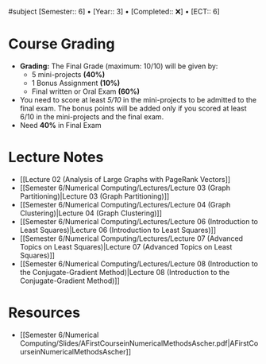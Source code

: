 #subject
[Semester:: 6]   •   [Year:: 3]   •   [Completed:: ❌]  •   [ECT:: 6]

# Course Grading
- **Grading:** The Final Grade (maximum: 10/10) will be given by:
	- 5 mini-projects **(40%)**
	- 1 Bonus Assignment **(10%)**
	- Final written or Oral Exam **(60%)**
- You need to score at least *5/10* in the mini-projects to be admitted to the final exam. The bonus points will be added only if you scored at least 6/10 in the mini-projects and the final exam.
- Need **40%** in Final Exam
# Lecture Notes
- [[Lecture 02 (Analysis of Large Graphs with PageRank Vectors]]
- [[Semester 6/Numerical Computing/Lectures/Lecture 03 (Graph Partitioning)|Lecture 03 (Graph Partitioning)]]
- [[Semester 6/Numerical Computing/Lectures/Lecture 04 (Graph Clustering)|Lecture 04 (Graph Clustering)]]
- [[Semester 6/Numerical Computing/Lectures/Lecture 06 (Introduction to Least Squares)|Lecture 06 (Introduction to Least Squares)]]
- [[Semester 6/Numerical Computing/Lectures/Lecture 07 (Advanced Topics on Least Squares)|Lecture 07 (Advanced Topics on Least Squares)]]
- [[Semester 6/Numerical Computing/Lectures/Lecture 08 (Introduction to the Conjugate-Gradient Method)|Lecture 08 (Introduction to the Conjugate-Gradient Method)]]
# Resources
- [[Semester 6/Numerical Computing/Slides/AFirstCourseinNumericalMethodsAscher.pdf|AFirstCourseinNumericalMethodsAscher]]

